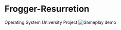 # Frogger-Resurretion
Operating System University Project
![Gameplay demo](https://github.com/LukeMedTkd/Frogger-Resurrection/issues/2#issue-2967555851)
